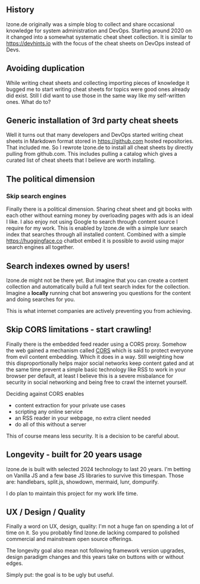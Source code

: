 ## History

lzone.de originally was a simple blog to collect and share occasional knowledge for
system administration and DevOps. Starting around 2020 on it changed into a somewhat
systematic cheat sheet collection. It is similar to https://devhints.io with
the focus of the cheat sheets on DevOps instead of Devs.

## Avoiding duplication

While writing cheat sheets and collecting importing pieces of knowledge it bugged me
to start writing cheat sheets for topics were good ones already did exist. Still I did want
to use those in the same way like my self-written ones. What do to?

## Generic installation of 3rd party cheat sheets

Well it turns out that many developers and DevOps started writing cheat sheets in 
Markdown format stored in https://github.com hosted repositories. That included me.
So I rewrote lzone.de to install all cheat sheets by directly pulling from github.com.
This includes pulling a catalog which gives a curated list of cheat sheets that I believe
are worth installing.

## The political dimension

### Skip search engines

Finally there is a political dimension. Sharing cheat sheet and git books with each other
without earning money by overloading pages with ads is an ideal I like. I also enjoy not
using Google to search through content source I require for my work. This is enabled by
lzone.de with a simple lunr search index that searches through all installed content.
Combined with a simple https://huggingface.co chatbot embed it is possible to avoid using
major search engines all together.

## Search indexes owned by users!

lzone.de might not be there yet. But imagine that you can create a content collection and
automatically build a full text search index for the collection. Imagine a **locally** running
chat bot answering you questions for the content and doing searches for you.

This is what internet companies are actively preventing you from achieving.

## Skip CORS limitations - start crawling!

Finally there is the embedded feed reader using a CORS proxy. Somehow the web gained a
mechanism called <a href="https://developer.mozilla.org/en-US/docs/Web/HTTP/Guides/CORS">CORS</a>
which is said to protect everyone from evil content embedding. Which it does in a way. Still
weighting how this disproportionally helps major social networks keep content gated and at
the same time prevent a simple basic technology like RSS to work in your browser per default,
at least I believe this is a severe misbalance for security in social networking and being
free to crawl the internet yourself.

Deciding against CORS enables

- content extraction for your private use cases
- scripting any online service
- an RSS reader in your webpage, no extra client needed
- do all of this without a server

This of course means less security. It is a decision to be careful about.

## Longevity - built for 20 years usage

lzone.de is built with selected 2024 technology to last 20 years. I'm betting on Vanilla JS and
a few base JS libraries to survive this timespan. Those are: handlebars, split.js, showdown, 
mermaid, lunr, dompurify.

I do plan to maintain this project for my work life time.

## UX / Design / Quality

Finally a word on UX, design, quality: I'm not a huge fan on spending a lot of time on it. So you
probably find lzone.de lacking compared to polished commercial and mainstream open source offerings.

The longevity goal also mean not following framework version upgrades, design paradigm changes
and this years take on buttons with or without edges.

Simply put: the goal is to be ugly but useful.
